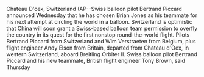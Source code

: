 Chateau D'oex, Switzerland (AP--Swiss balloon pilot Bertrand Piccard announced Wednesday that he has chosen Brian Jones as his teammate for his next attempt at circling the world in a balloon.
Switzerland is optimistic that China will soon grant a Swiss-based balloon team permission to overfly the country in its quest for the first nonstop round-the-world flight.
Pilots Bertrand Piccard from Switzerland and Wim Verstraeten from Belgium, plus flight engineer Andy Elson from Britain, departed from Chateau d'Oex, in western Switzerland, aboard Breitling Orbiter II.
Swiss balloon pilot Bertrand Piccard and his new teammate, British flight engineer Tony Brown, said Thursday
